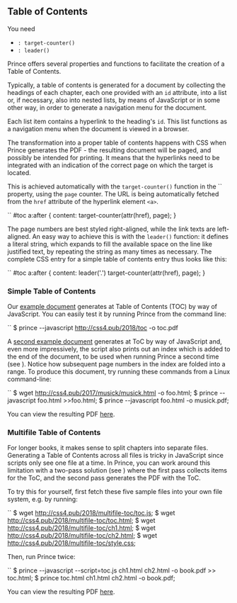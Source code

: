 Table of Contents
-----------------

You need  
-   `: target-counter()`
-   `: leader()`

Prince offers several properties and functions to facilitate the creation of a Table of Contents.

Typically, a table of contents is generated for a document by collecting the headings of each chapter, each one provided with an `id` attribute, into a list or, if necessary, also into nested lists, by means of JavaScript or in some other way, in order to generate a navigation menu for the document.

Each list item contains a hyperlink to the heading's `id`. This list functions as a navigation menu when the document is viewed in a browser.

The transformation into a proper table of contents happens with CSS when Prince generates the PDF - the resulting document will be paged, and possibly be intended for printing. It means that the hyperlinks need to be integrated with an indication of the correct page on which the target is located.

This is achieved automatically with the `target-counter()` function in the `` property, using the `page` counter. The URL is being automatically fetched from the `href` attribute of the hyperlink element `<a>`.

``
    #toc a:after {
      content: target-counter(attr(href), page);
    }

The page numbers are best styled right-aligned, while the link texts are left-aligned. An easy way to achieve this is with the `leader()` function: it defines a literal string, which expands to fill the available space on the line like justified text, by repeating the string as many times as necessary. The complete CSS entry for a simple table of contents entry thus looks like this:

``
    #toc a:after {
      content: leader('.') target-counter(attr(href), page);
    }

### Simple Table of Contents

Our [example document](http://css4.pub/2018/toc/index.html) generates at Table of Contents (TOC) by way of JavaScript. You can easily test it by running Prince from the command line:

``
    $ prince --javascript http://css4.pub/2018/toc -o toc.pdf

A [second example document](http://css4.pub/2017/musick/musick.html) generates at ToC by way of JavaScript and, even more impressively, the script also prints out an index which is added to the end of the document, to be used when running Prince a second time (see ). Notice how subsequent page numbers in the index are folded into a range. To produce this document, try running these commands from a Linux command-line:

``
    $ wget http://css4.pub/2017/musick/musick.html -o foo.html;
    $ prince --javascript foo.html >>foo.html;
    $ prince --javascript foo.html -o musick.pdf;

You can view the resulting PDF [here](http://css4.pub/2017/musick/musick.pdf).

### Multifile Table of Contents

For longer books, it makes sense to split chapters into separate files. Generating a Table of Contents across all files is tricky in JavaScript since scripts only see one file at a time. In Prince, you can work around this limitation with a two-pass solution (see ) where the first pass collects items for the ToC, and the second pass generates the PDF with the ToC.

To try this for yourself, first fetch these five sample files into your own file system, e.g. by running:

``
    $ wget http://css4.pub/2018/multifile-toc/toc.js;
    $ wget http://css4.pub/2018/multifile-toc/toc.html;
    $ wget http://css4.pub/2018/multifile-toc/ch1.html;
    $ wget http://css4.pub/2018/multifile-toc/ch2.html;
    $ wget http://css4.pub/2018/multifile-toc/style.css;

Then, run Prince twice:

``
    $ prince --javascript --script=toc.js ch1.html ch2.html -o book.pdf >> toc.html;
    $ prince toc.html ch1.html ch2.html -o book.pdf;

You can view the resulting PDF [here](http://css4.pub/2018/multifile-toc/book.pdf).
